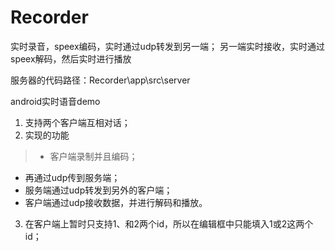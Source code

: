 # Recorder
实时录音，speex编码，实时通过udp转发到另一端； 另一端实时接收，实时通过speex解码，然后实时进行播放

服务器的代码路径：Recorder\app\src\server

<p></p>
android实时语音demo

1. 支持两个客户端互相对话；
2. 实现的功能
> * 客户端录制并且编码；
* 再通过udp传到服务端；
* 服务端通过udp转发到另外的客户端；
* 客户端通过udp接收数据，并进行解码和播放。
3. 在客户端上暂时只支持1、和2两个id，所以在编辑框中只能填入1或2这两个id；
